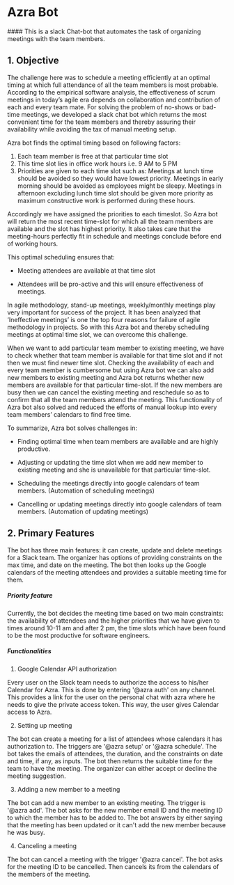 <h1>Azra Bot</h1>
#### This is a slack Chat-bot that automates the task of organizing meetings with the team members.


## 1. Objective

The challenge here was to schedule a meeting efficiently at an optimal timing at which full attendance of all the team members is most probable. According to the empirical software analysis, the effectiveness of scrum meetings in today’s agile era depends on collaboration and contribution of each and every team mate. For solving the problem of no-shows or bad-time meetings, we developed a slack chat bot which returns the most convenient time for the team members and thereby assuring their availability while avoiding the tax of manual meeting setup.

Azra bot finds the optimal timing based on following factors:

1.	Each team member is free at that particular time slot
2.	This time slot lies in office work hours i.e. 9 AM to 5 PM
3.	Priorities are given to each time slot such as: Meetings at lunch time should be avoided so they would have lowest priority.
Meetings in early morning should be avoided as employees might be sleepy.
Meetings in afternoon excluding lunch time slot should be given more priority as maximum constructive work is performed during these hours.

Accordingly we have assigned the priorities to each timeslot. So Azra bot will return the most recent time-slot for which all the team members are available and the slot has highest priority. It also takes care that the meeting-hours perfectly fit in schedule and meetings conclude before end of working hours.

This optimal scheduling ensures that:

- Meeting attendees are available at that time slot

- Attendees will be pro-active and this will ensure effectiveness of meetings.

In agile methodology, stand-up meetings, weekly/monthly meetings play very important for success of the project. It has been analyzed that ‘Ineffective meetings’ is one the top four reasons for failure of agile methodology in projects. So with this Azra bot and thereby scheduling meetings at optimal time slot, we can overcome this challenge.  

When we want to add particular team member to existing meeting, we have to check whether that team member is available for that time slot and if not then we must find newer time slot. Checking the availability of each and every team member is cumbersome but using Azra bot we can also add new members to existing meeting and Azra bot returns whether new members are available for that particular time-slot. If the new members are busy then we can cancel the existing meeting and reschedule so as to confirm that all the team members attend the meeting. This functionality of Azra bot also solved and reduced the efforts of manual lookup into every team members’ calendars to find free time.

To summarize, Azra bot solves challenges in:

- Finding optimal time when team members are available and are highly productive.

- Adjusting or updating the time slot when we add new member to existing meeting and she is unavailable for that particular time-slot.

- Scheduling the meetings directly into google calendars of team members. (Automation of scheduling meetings)

- Cancelling or updating meetings directly into google calendars of team members. (Automation of updating meetings)


## 2. Primary Features

The bot has three main features: it can create, update and delete meetings for a Slack team. The organizer has options of providing constraints on the max time, and date on the meeting. The bot then looks up the Google calendars of the meeting attendees and provides a suitable meeting time for them.

##### Priority feature

Currently, the bot decides the meeting time based on two main constraints: the availability of attendees and the higher priorities that we have given to times around 10-11 am and after 2 pm, the time slots which have been found to be the most productive for software engineers.

##### Functionalities

1. Google Calendar API authorization

Every user on the Slack team needs to authorize the access to his/her Calendar for Azra. This is done by entering '@azra auth' on any channel. This provides a link for the user on the personal chat with azra where he needs to give the private access token. This way, the user gives Calendar access to Azra.

2. Setting up meeting

The bot can create a meeting for a list of attendees whose calendars it has authorization to. The triggers are '@azra setup' or '@azra schedule'. The bot takes the emails of attendees, the duration, and the constraints on date and time, if any, as inputs. The bot then returns the suitable time for the team to have the meeting. The organizer can either accept or decline the meeting suggestion.

3. Adding a new member to a meeting

The bot can add a new member to an existing meeting. The trigger is '@azra add'. The bot asks for the new member email ID and the meeting ID to which the member has to be added to. The bot answers by either saying that the meeting has been updated or it can't add the new member because he was busy.

4. Canceling a meeting

The bot can cancel a meeting with the trigger '@azra cancel'. The bot asks for the meeting ID to be cancelled. Then cancels its from the calendars of the members of the meeting.
